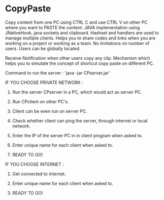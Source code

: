 CopyPaste
=========

Copy content from one PC using CTRL C and use CTRL V on other PC where you want to PASTE the content.
JAVA implementation using JNativeHook, java sockets and clipboard. Hashset and handlers are used to manage multiple clients.
Helps you to share codes and links when you are working on a project or working as a team. No limitations on number of users. Users can be globally located. 

Receive Notification when other users copy any clip.
Mechanism which helps you to simulate the concept of shortcut copy paste on different PC.

Command to run the server : 'java -jar CPserver.jar'

IF YOU CHOOSE PRIVATE NETWORK :

1) Run the server CPserver in a PC, which would act as server PC. 

2) Run CPclient on other PC's.

3) Client can be even run on server PC.

4) Check whether client can ping the server, through internet or local network.

5) Enter the IP of the server PC in in client program when asked to.

6) Enter unique name for each client when asked to. 

8) READY TO GO!

IF YOU CHOOSE INTERNET :

1) Get connected to internet.

2) Enter unique name for each client when asked to. 

3) READY TO GO!
